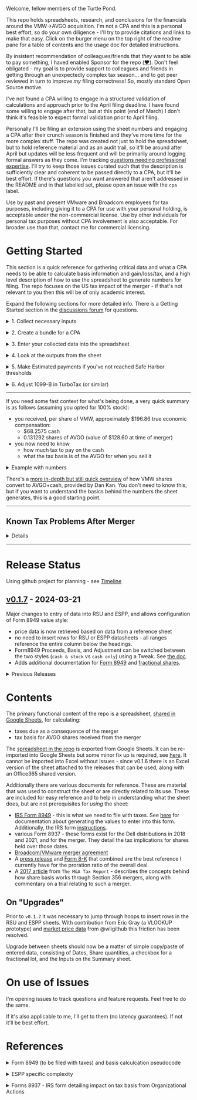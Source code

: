 Welcome, fellow members of the Turtle Pond.

This repo holds spreadsheets, research, and conclusions for the financials around the VMW->AVGO acquisition. I'm not a CPA and this is a personal best effort, so do your own diligence - I'll try to provide citations and links to make that easy. Click on the burger menu on the top right of the readme pane for a table of contents and the usage doc for detailed instructions.

By insistent recommendation of colleagues/friends that _they_ want to be able to pay something, I haved enabled Sponsor for the repo ([:heart:](https://github.com/sponsors/hickeng)).
Don't feel obligated - my goal is to provide support to colleagues and friends in getting through an unexpectedly complex tax season... and to get peer reviewed in turn to improve _my_ filing correctness! So, mostly standard Open Source motive.

I've not found a CPA willing to engage in a structured validation of calculations and approach prior to the April filing deadline. I have found some willing to engage after that, but at this point (end of March) I don't think it's feasible to expect formal validation prior to April filing.

Personally I'll be filing an extension using the sheet numbers and engaging a CPA after their crunch season is finished and they've more time for the more complex stuff. The repo was created not just to hold the spreadsheet, but to hold reference material and as an audit trail, so it'll be around after April but updates will be less frequent and will be primarily around logging formal answers as they come.
I'm tracking [questions needing professional expertise](https://github.com/hickeng/financial/issues?q=is%3Aopen+is%3Aissue+label%3Acpa). I'll try to keep those issues curated such that the description is sufficiently clear and coherent to be passed directly to a CPA, but it'll be best effort. If there's questions you want answered that aren't addressed in the README and in that labelled set, please open an issue with the `cpa` label.

Use by past and present VMware and Broadcom employees for tax purposes, including giving it to a CPA for use with your personal holding, is acceptable under the non-commercial license. Use by other individuals for personal tax purposes without CPA involvement is also acceptable. For broader use than that, contact me for commercial licensing.

# Getting Started

This section is a quick reference for gathering critical data and what a CPA needs to be able to calculate basis information and gain/loss/tax, and a high level description of how to use the spreadsheet to generate numbers for filing. The repo focuses on the US tax impact of the merger - if that's not relevant to you then this will be of only academic interest.

Expand the following sections for more detailed info. There is a Getting Started section in the [discussions forum](https://github.com/hickeng/financial/discussions) for questions.

<details><summary>1. Collect necessary inputs</summary><p>

All of this information _should_ be in eTrade (see Known Problems if any is unavailable). Log into your eTrade account and follow the steps [here](usage.md). The instruction links below jump to specific steps. If you're logged into eTrade, the links provided deeplink into the appropriate eTrade pages where possible.

By the end of it you should have:

* ESPP Purchase Confirmations (PDFs) - [instructions](usage.md#etrade-stock-plan-confirmations)
* RSU Release Confirmations (PDFs) - [instructions](usage.md#etrade-stock-plan-confirmations) (same as above)
* Transaction log from 2023-11-21 to some time later, but at least after 2023-11-28 (screenshot or csv) - [instructions](usage.md#etrade-transaction-log)
* Stock Plan Benefit History spreadsheet (xlsx) - [instructions](usage.md#etrade-benefit-history-spreadsheet)
* eTrade 1099-B (PDF) - [instructions](usage.md#etrade-1099-b--supplement)
* eTrade Supplement (PDF) - [instructions](usage.md#etrade-1099-b--supplement) (same as above)

</p></details>
<p/>

<details><summary>2. Create a bundle for a CPA</summary><p>
 
Your CPA needs all of the information collected in the prior section, along with all the following if the conditions apply:

* If you held VMware shares over the Broadcom merger
  * [Form 8937](documents/Broadcom%20-%20Form%208937%20Acquistion%20of%20VMware%20Inc..pdf) for the merger
* If you held VMware shares since before 2021-10-29 (the most recent Dell dividend)
  * [Form 8937](documents/Form%208937%20-%20October%2029,%202021.pdf) for the  2nd Dell distribution (the version with the value eTrade used)
* If you held VMware shares acquired via owning Dell shares during the 2021 Dell dividend
  * [Form 8937](documents/IRS%20Form%208937%20-%20VMWARE,%20INC.%20November%201,%202021%20Recapitalization.pdf) for the Dell recapitalization
* If you held VMware shares since before 2018-12-27 (the first Dell dividend)
  * [Form 8937](documents/IRS%20Form%208937%20-%20VMWARE,%20INC.%20December%2028,%202018%20Distribution.pdf) for the 1st Dell distribution

If you needed to give your CPA any of the Dell distribution/recapitalization forms, let them know that the eTrade Supplement does not include the necessary basis adjustment. Also let them know that you're uncertain whether "imputed ordinary income from the ESPP bargain element" will be correctly reported via W2.

The above information is everything necessary to completely recreate what the sheet does but, for utility, if you're a past/present VMware/Broadcom employee the non-commercial license allows for giving it to a CPA for use with your personal filing.

If you don't want to give your CPA the entire sheet, you could give them the values from the three Form8949 sections (section in Summary for fraction, and sections for ESPPs and RSUs). Collate the Form8949 fragments from the sheet as documented [in the usage](usage.md#form-8949).

</p></details>
<p/>

<details><summary>3. Enter your collected data into the spreadsheet</summary><p>

There is a shared version of the spreadsheet on Google Sheets. Go [here](https://docs.google.com/spreadsheets/d/1Q59L2TCA5f_4S5E2yOpQ3u6ZyxNyVbXjcsEArirWzYs/edit?usp=sharing), select `File->Make a copy`, then you can start entering data. If you want to use Excel instead of Google Sheets, or the binaries from the repo, see [Install](install.md).

This entails:
1. entering number of VMW shares held through the merger for:
   1. RSUs - enter `Release Date` and `Shares Issued` values per vest.
   1. ESPP - enter `Grant Date`, `Purchase Date`, and `Shares Purchased` per period.
1. details from eTrade transaction log - [instructions](usage.md#etrade-transaction-log)
   1. Shares (exchange for cash)
   1. Shares (tender payment)

and that's it.

For completeness you should [figure out](usage.md#factional-share) which lot your fractional AVGO share came from and check the appropriate tickbox, but omitting this will have only a minor effect on things if you've any significant number of shares. You _should_ do this if using the sheet for filing, but if using it for estimation, exploration, double-checking CPA figures, etc then it's non-critical.

Optionally you can [add validation inputs](usage.md#etrade-transaction-log) used to sanity check against transcription errors, and W2/1040 information to inform a ballpark tax estimate.

Optionally you can [add other sources of income](usage.md#other-income) to improve the tax estimation.

Optionally you can record related information that's not used for calculation such as shares withheld for tax (RSUs), contribution amounts and carry overs (ESPP), and the numbers of AVGO shares eTrade associated with each lot.

If you sold AVGO shares post-merger but in 2023, you can use the [post merger sale of AVGO](usage.md#post-merger-sale-of-avgo) tweak to set the price at which you sold and generate the necessary basis and imputed income (ESPP) for filing.

Very, very optionally there is [a tweaks section](usage.md#tweaks-and-custom-functions) that you can play with to change the way the sheet works. This goes from minor things like chosing which Broadcom Fair Market Value to use (both Mean and Close seem to be confidently permitted) to major items like changing the per-lot ratios for cash/shares (note [#13](https://github.com/hickeng/financial/issues/13) if playing with this).

The sheet is still being actively refined and, while it's slowed, people are still finding issues to be fixed. The [timeline](https://github.com/users/hickeng/projects/2/views/2) has a stable version that's as vetted as viable towards the end of March. I'll be tagging a v1.0.0 that I will use for filing my extension in April.

</p></details>
<p/>

<details><summary>4. Look at the outputs from the sheet</summary><p>

The primary outputs from the sheet are:

Critical:
1. Per-lot tax basis and gain data needed for Form 8949 to be filed with your tax return. Used to either populate a Form 8949 directly, or to correct 1099-B imports. Information relevant to _now_, such as this data, is tinted in pale blue.
1. Per-lot tax basis, needed when selling AVGO shares post-acquisition. Information related to post-acquisition sale of shares is tinted in pale green.

Informational:
1. Long and short term capital gains for 2023 and potential future values
1. Ballpark tax liability estimate for Federal and California for making estimated payments

</p></details>
<p/>

<details><summary>5. Make Estimated payments if you've not reached Safe Harbor thresholds</summary><p>

Taxes are due for the 4th quarter [on January 15th of the next year](https://www.irs.gov/faqs/estimated-tax/individuals/individuals-2) if making estimated payments (worst case deadline for most people)... so 2024-01-15 was the deadline for paying any estimated taxes resulting from the merger.

If you've _not_ met safe harbor thresholds, and given all the income came in the last quarter of 2023, look at reducing penalty and interest amounts when filing by using the Annualized Income Installment method.

</p></details>
<p/>

<details><summary>6. Adjust 1099-B in TurboTax (or similar)</summary><p>

There's step-by-step instructions [here](usage.md#entry-into-turbotax).

</p></details>
<p/>

----
If you need some fast context for what's being done, a very quick summary is as follows (assuming you opted for 100% stock):
* you received, per share of VMW, approximately $196.86 true economic compensation:
   * $68.2575 cash
   * 0.131292 shares of AVGO (value of $128.60 at time of merger)
* you now need to know
   * how much tax to pay on the cash
   * what the tax basis is of the AVGO for when you sell it

<details><summary>Example with numbers</summary><p>


Assume you have `100` shares of VMW going into the merger at a cost of `$90` each. This results in:
* `$19,686.00 compensation with a basis of `$9,000`
   * `$6825.72` in cash
   * `13.1292` AVGO shares

You paid `$9000` to get `$19686`, so you've got `$10,686.00` of gain to pay tax on. How much of that gain you need to pay tax on as an immediate consequence of the merger is dictated by IRS Form 8937.

For many shares the mandated gain calculation in Form8937 will requires you consider _all_ of the cash as gain (one of two possible paths), meaning:
1. you owe tax on `$6825.72`, reported by providing a cost basis of `$0.00` for the cash
4. the `$3859.80` of gain in AVGO shares is deferred to the future.

</p></details>
<p/>

There's a [more in-depth but still quick overview](https://docs.google.com/document/d/1VdKL3F3ne8Spj03KGFWqioh-sFGV7BTDGLDOfXrgY0I/edit?usp=sharing) of how VMW shares convert to AVGO+cash, provided by Dan Kan. You don't need to know this, but if you want to understand the basics behind the numbers the sheet generates, this is a good starting point. 


-----

## Known Tax Problems After Merger

<details><summary>Details</summary><p>

The problems we as VMW holders know of are collected [here](problems.md), along with groups impacted, and impact assment. All are works in progress. This primarily focuses on issues impacting US persons:
* $0 cost basis and incorrect adjustment in eTrade Supplement
   * the cascade consequences of this single issue account for the bulk of this repo
* incorrect code ‘N’ in Form 8949 generated by TurboTax
* treatment of proceeds as dividends
   * substantially impacting non-US residents
* fractional share sold at incorrect price
* missing stock confirmations in eTrade
* missing lot information on eTrade 1099-B
* estimated value was used from draft f8937 for 2021 return of capital
* some ESPP lots are showing up on 1099 as Noncovered Securities
* ... if you know of others, please open an issue or pull request

</p></details>
<p/>

-----


# Release Status

Using github project for planning - see [Timeline](https://github.com/users/hickeng/projects/2/views/2)

## [v0.1.7](https://github.com/hickeng/financial/releases/tag/v0.1.7) - 2024-03-21

Major changes to entry of data into RSU and ESPP, and allows configuration of Form 8949 value style:

* price data is now retrieved based on data from a reference sheet
* no need to insert rows for RSU or ESPP datasheets - all ranges reference the entire column below the headings.
* Form8949 Proceeds, Basis, and Adjustment can be switched between the two styles (`cash & stock` vs `cash only`) using a Tweak. See [the doc](usage.md#display-of-form-8949).
* Adds additional documentation for [Form 8949](usage.md#form-8949) and [fractional shares](usage.md#factional-share).



<details><summary>Previous Releases</summary><p>
 
## [v0.1.6-b](https://github.com/hickeng/financial/releases/tag/v0.1.6) - 2024-03-15

In place patch to the v0.1.6 release to address two row skews resulting from transcription errors when doing the comprehensible formula work.

I've added a v0.1.6-b version of the binary sheets to the release assets that includes a hotfix for a formula that incorrectly skews across rows. The columns impacted were ESPP qualified status, and RSU post-merger short term gain. The old binaries to avoid mistaken use.

Shared sheets had fix made in place and a comment added to cell ESPP!BA7 and RSU!AV7 noting that the cell has changed vs the repo tag.

## [v0.1.6](https://github.com/hickeng/financial/releases/tag/v0.1.6) - 2024-03-13

Updates to ESPP post-merger basis and Form8949 columns for RSUs, and polish:

* Corrects the Form 8949 for RSUs to use (e) instead of (g) for the basis
* Completes the ESPP ordinary income calculation for post-merger basis adjustment
* Splits the ESPP post-merger basis into two columns, pure for use in tracking systems such as broker backends, or with imputed income adjustment for use on sale.
* Updates the sheet formula to be more comprehensible through liberal use of LET and variable names
* Additional documentation expansion including addition of two new [known problems](#known-tax-problems-after-merger) people are hitting
* Includes an Excel compatible sheet version, albeit without strategy logic
  * Binary attached to [the release](https://github.com/hickeng/financial/releases/tag/v0.1.6) and shared sheet linked


## [v0.1.5](https://github.com/hickeng/financial/releases/tag/v0.1.5) - 2024-03-11

Substantial revision and update to documentation and allows selection of eTrade tax strategy for per-lot use, including:

* Getting Started section
* Examples for entering RSU & ESPP
* Step-by-step for adding new rows to RSU & ESPP
* Step-by-step for correcting Turbotax Proceeds and Basis for imported 1099-Bs
* In-sheet checklist for tracking progress through completion
* Various updates to in-sheet notes

Updates:

* Updated Dell 2021 Return of Capital number to match eTrade's use in 2021 and added draft Form8937 noting that estimated value
* Added effective rate calculation to estimate
* Added general mechanism for applying eTrade tax strategy from Account Settings if using per-lot approach
* Definitive answer that the merger is not a disposition so doesn't incur imputed income from ESPP bargin element

Includes bug fixes:
* Fractional share now correctly included in potential capital gain
* Other LTG was not being included in tax estimate
* Corrected ESPP basis calculation to use only grant date as per [this comment](https://github.com/hickeng/financial/issues/15#issuecomment-1975816154)


## [v0.1.4](https://github.com/hickeng/financial/releases/tag/v0.1.4) - 2024-02-28

Gets the basics of Form8949 / cost-basis entry for TurboTax in place, adding Form 8949 sections in Summary and RSU/ESPP datasheets.

Additionally:

* fixed up Turbotax 1099-B import using the sheet Form8949 as test.
* various column renames for consistency, precision, and clarity.
* added Close value for AVGO FMV and noted where it's stated it's acceptable (costbasis.com)
* added ratio option for "pure" ratio from eTrade transaction log to see where that value has been used by eTrade.
* add section for import of 1099-B values - currently an unused placeholder for pending import


## [v0.1.3](https://github.com/hickeng/financial/releases/tag/v0.1.3) - 2024-02-28

Fixes use of hardcoded test values in the per-lot optimizer logic which would have meant almost no-one trying it would have got a valid final ratio of stocks/cash.


## [v0.1.2](https://github.com/hickeng/financial/releases/tag/v0.1.2) - 2024-02-22

Refines the per-lot treatment option and adds an input for a "date of sale" for post-merger AVGO to assess changes from Short Term Gains to Long (RSU), and from disqualified to qualified (ESPP) as the lots age.

If you put in a date prior to 2024 then it'll roll the gains from AVGO sale into the tax estimate... but remember that's a very naive estimate and check the logic in the sheet both works for your case and is sufficient for purpose.

The Tweak is found as a dropdown below the Fractional Share Values and contains dates of interest:

* last year - this let's you see a tax estimation
* today - calculate with todays date for LTG/STG and qualified/disqualified
* a series of dates on which RSUs transition from STG to LTG

On the same row there is a share price, set to AVGO live by default that you can overwrite with any postive value.


## [v0.1.1](https://github.com/hickeng/financial/releases/tag/v0.1.1) - 2024-02-20

Adds per-lot treatment mechanism in the RSU and ESPP datasheets:

* select preference per-lot for `cash` or `shares`
* run the optimizer to automatically adjust lot preference for maximum deferred tax (see steps below)



## [v0.1.0](https://github.com/hickeng/financial/releases/tag/v0.1.0) - 2024-02-18

Initial tagged release because the foundation is there:

* human readable diffs are sufficient for reviewing changes before commit
* basic inputs are complete - minimal input data needed and easily sourced from downloadable confirmation docs
* basic outputs are complete - per-lot cash amounts, gain, old adjusted vmw basis, and new avgo basis are calculated considering short/long term gain and ESPP qualified/disqualified status
* all planned changes are enhancements

</p></details>
<p/>


# Contents

The primary functional content of the repo is a spreadsheet, [shared in Google Sheets](https://docs.google.com/spreadsheets/d/1Q59L2TCA5f_4S5E2yOpQ3u6ZyxNyVbXjcsEArirWzYs/edit?usp=sharing), for calculating:
* taxes due as a consequence of the merger
* tax basis for AVGO shares received from the merger

The [spreadsheet in the repo](https://github.com/hickeng/financial/raw/main/VMW_to_AVGO_ESPP_and_RSU.xlsx) is exported from Google Sheets. It can be re-imported into Google Sheets but some minor fix up is required, see [here](install.md). It cannot be imported into Excel without issues - since v0.1.6 there is an Excel version of the sheet attached to the releases that can be used, along with an Office365 shared version.

Additionally there are various documents for reference. These are material that was used to construct the sheet or are directly related to its use. These are included for easy reference and to help in understanding what the sheet does, but are not prerequisites for _using_ the sheet:

* [IRS Form 8949](https://www.irs.gov/pub/irs-pdf/f8949.pdf) - this is what we need to file with taxes. See [here](usage.md#form-8949) for documentation about generating the values to enter into this form. Additionally, the IRS form [instructions](documents/f8949%20-%20instructions.pdf).
* various Form 8937 - these forms exist for the Dell distributions in 2018 and 2021, and for the merger. They detail the tax implications for shares held over those dates.
* [Broadcom/VMware merger agreement](documents/VMware%20Broadcom%20Merger%20Agreement.html)
* A [press release](documents/Broadcom%20and%20VMware%20Provide%20Update%20on%20Pending%20Transaction-%202012-10-30.pdf) and [Form 8-K](documents/Broadcom%20-%20Form%208-K.pdf) that combined are the best reference I currently have for the proration ratio of the overall deal.
* A [2017 article](documents/Code_Sec_356_and_358_Regulations.pdf) from `The M&A Tax Report` - describes the concepts behind how share basis works through Section 356 mergers, along with commentary on a trial relating to such a merger.


## On "Upgrades"

Prior to `v0.1.7` it was necessary to jump through hoops to insert rows in the RSU and ESPP sheets. With contribution from Eric Gray (a VLOOKUP prototype) and [market price data](https://github.com/wligithub/tax-tool/blob/93c2b2c2461f0e4b08cfec8098bd33c4c38d6228/data/vmw-historical-price.csv) from @wligithub this friction has been resolved.

Upgrade between sheets should now be a matter of simple copy/paste of entered data, consisting of Dates, Share quantities, a checkbox for a fractional lot, and the Inputs on the Summary sheet.



# On use of Issues

I'm opening issues to track questions and feature requests. Feel free to do the same.

If it's also applicable to me, I'll get to them (no latency guarantees).  If not it'll be best effort.


# References

<details><summary>Form 8949 (to be filed with taxes) and basis calculcation pseudocode</summary><p>

This is the form used to report "Sales and Other Dispositions of Captial Assets". It's split into Short Term and Long Term gain sections, with a radio button (well, checkbox but radio button is the required behaviour) to record how it intersects with the 1099-B. If you need to use multiple radio buttons, then you must submit additional instances of the form.

There are more specific details on Form8949 and a walkthrough of how to use the generated values to adjust an imported 1099-B in TurboTax [in the usage doc](usage.md#form-8949).

[Form 8949](documents/f8949.pdf) - ([instructions](documents/f8949%20-%20instructions.pdf))

![example image from the top of form 8949](assets/f8949-snippet.png)


Many people received a 1099-B from eTrade with the individual lots broken out individually (which is what we want), the cash received in the merger as Proceeds (Box 1d), and a Cost Basis (Box 1e) of `0.00`. This is correct for lots where your cost basis in VMware shares is less than approximately `$128.60`. For lots with a higher cost basis, you can recognize less capital gain via the alternative calculation provided in Form 8937.

If you file with those unadjusted values from the 1099-B you're not going to be underpaying tax, but you may be paying more tax in 2023 than needed for those high basis lots. This would work itself out when you sell those lots, assuming you adjust the tax basis appropriately, but it's not ideal. The sheet aims to provide you with the specific Proceeds & Basis values to pay precisely what it owed in 2023.

For many people the eTrade supplement contains incorrect basis values, in some cases even indicating a capital loss, and using those values could lead to underpayment of tax. The VMware share price was _never_ high enough for anyone to recognize an actual capital loss when receiving a mix of cash and stock in the merger.

Form 8937 dictates the gain we should recognize for each lot, and therefore the value that must be entered into Form8949 column (h). To determine the other values I've worked through from first principles and validated using costbasis.com (reasoning promoted from [my working](https://github.com/hickeng/financial/issues/1#issuecomment-1950283122) in #1). This is here for people that want the details of the reasoning and calculations - you can safely skip this.

Axioms:
* realized gain and adjusted avgo basis are inflexible values dictated by f8937
* f8949 cash proceeds is inflexible as an actual dollar value credited & fmv of shares received
* must pay tax on realized gain now
* must pay tax on deferred gain on eventual sale (future basis must be adjusted for this)
* difference between proceeds and basis reported on f8949 must equal realized gain

The only flexible value we can adjust to reconcile the above is the reported f8949 basis.

This logic is written agnostic of per-lot or per-vmw. I prefer normalized per-vmw, but we just need to use matching values for vmw_basis, avgo_fmv, and cash_recieved:

```python
# known without calculation
f8949_proceeds = cash_received + avgo_fmv

# the alternate gain calculation from f8937
# translating it, this is also the real economic value received: total consideration - true basis
alternate_gain_calc = cash_received + avgo_fmv - vmw_basis

# the approximate threshold for per-share vmw basis (adjusted for dividends) where we switch clauses is
# 0.2520 * 0.521 * 979.50 = 128.601
if cash_received < alternate_gain_calc {

  # composite vmw basis was lower than avgo fmv, ie. we've got a capital gain (avgo_fmv-vmw_basis) from the share consideration that is deferred.
  # gain mandated by f8937 does not include deferred gain.
  f8937_gain = cash_received

  # the deferred gain from vmw->avgo conversion must still be realized in the future. Adjustment
  # to avgo_basis is the way this is accomplished. This is rolled into the mandated f8937 basis adjustment.

  # we need the 2023 f8949 to reconcile correctly in the future against the deferred gain resulting from the inflexible
  # avgo_basis. future avgo_basis is dictated as vmw_basis - cash_received + f8937_gain which simplifies to vmw_basis
  # for this case.
  #
  # we're deferring avgo_fmv - vmw_basis gain to the future, and we must realize the cash_received as gain now.
  # we've got a mandated basis of vmw_basis for future sales, so our current basis is avgo_fmv to achieve the necessary delta.
  f8949_basis = avgo_fmv

} else {

  # composite vmw basis was higher than avgo fmv - no deferral
  # gain mandated by f8937
  f8937_gain = alternate_gain_calc

  # that's our true full gain, so we should be ok with a future avgo_basis of avgo_fmv... but f8937 says the adjusted avgo basis must be:
  # avgo_basis = vmw_basis - cash_received + f8937_gain
  #
  # This is still makes sense, as that simplifies
  # avgo_basis = vmw_basis - cash_received + cash_received + avgo_fmv - vmw_basis
  # avgo_basis = avgo_fmv

  f8949_basis = vmw_basis
}

# adjusted avgo basis for future sale - this is mandated by f8937
avgo_basis = vmw_basis - cash_received + f8937_gain
```

Links into the IRS webiste:

* [IRS instructions for Form 8949](https://www.irs.gov/instructions/i8949)
* [IRS Form 8949](https://www.irs.gov/pub/irs-pdf/f8949.pdf)

</p></details>
<p/>

<details><summary>ESPP specific complexity</summary><p>

The ESPP discount is considered ordinary income and _should_ be reported on your W2 when you sell the shares. In the past it has shown up on VMW W2's in `Box 14 Other`, labelled as ESPP. However, the proportion of the discount treated as ordinary income vs long term capital gain depends on whether the ESPP shares are qualified or disqualified and that's termed the Bargain Element.

The recognition of ordinary income is not a consideration for lots exchanged for shares or mixed shares/cash. IRS tax code [Section 424(c)(1)(b)](https://www.law.cornell.edu/uscode/text/26/424#:~:text=an%20exchange%20to%20which%20section) explicitly excludes Section 356 exchanges from being considered as a disposition and 356 is what's noted in [Form 8937](documents/Broadcom%20-%20Form%208937%20Acquistion%20of%20VMware%20Inc..pdf) as governing the exchange. A big thank you to [@alkom](https://github.com/alkom) for [tracking down the specific section references](https://github.com/hickeng/financial/issues/15#issuecomment-1982794737).

There's discussion in [#15](https://github.com/hickeng/financial/issues/15) regarding specifics - below is a distilation of current understanding of terms/impact relating to ESPP:

* disqualified - sold within either 1 year from purchase date (when you got the shares aka exercise) or 2 years from grant date (when the ESPP period started aka offering).
* qualified - held for 2 years past grant _and_ 1 year past purchase
* tax basis - the actual amount you paid
* grant date price - the Fair Market Value at ESPP grant date - because the final option price is not know at grant, this is the price used to determine the ordinary income amount.
* purchase date price - the Fair Market Value when you actually acquired the share
* Disposition - the share exits your control, eg. through a sale, gift, etc.
  * Surrender of VMW for cash+AVGO consideration under section 356 does _not_ count as a Disposition
* Bargain element - I refer to this as imputed income. You pay tax on this via your W2 as if it were actual income on Disposition of the share (eg. sale). The broker should inform Broadcom of any future sale, and Broadcom should add it to your W2. If it does not show up on your W2 for some reason it's your responsibility to ensure it's reported.
  * [Qualified bargain element](https://fairmark.com/compensation-stock-options/employee-stock-purchase-plans/qualifying-disposition-reporting/) - `grant date price - purchase price`, which equates to 15% of grant date price for the VMware ESPP plan. If you made less than the bargain element in gain from Disposition, then it's the gain amount instead.
  * [Disqualified bargain element](https://fairmark.com/compensation-stock-options/employee-stock-purchase-plans/disqualifying-disposition-reporting/) - `purchase date price - actual amount paid`

</p></details>
<p/>

<details><summary>Forms 8937 - IRS form detailing impact on tax basis from Organizational Actions </summary><p>

These forms detail tax handling for an event. This includes qualified/unqualified amounts from dividends, how to adjust cost-basis, how to calculate gain that must be realized, etc. These are pulled from the [Broadcom Invester Relations](https://investors.broadcom.com/financial-information/tax-information) site.

The acquisition form mostly uses non-imperative language, which leaves a lot of optionality for other treatments. My personal plan is to use the "generally ..." guidence absent a strong endorsement from a CPA for a different treatment being valid.

Links to the relevant Form 8937's:

* [Broadcom Acquisition](https://investors.broadcom.com/static-files/7720c4c1-c940-4d9d-800c-66819bfdc7a0) ([from repo](documents/Broadcom%20-%20Form%208937%20Acquistion%20of%20VMware%20Inc..pdf))
* [Dell recapitalization 2021](https://investors.broadcom.com/static-files/7ba40d05-a5b8-454d-8140-7f9782069523) - ([from repo](documents/IRS%20Form%208937%20-%20VMWARE,%20INC.%20November%201,%202021%20Recapitalization.pdf))applies if you received VMWs by virtue of owning Dell shares during the spin out.
* [Dell distribution 2021](https://investors.broadcom.com/static-files/c03396b2-538b-42c3-910c-dce218d5d9f1) ([from repo](documents/IRS%20Form%208937%20-%20VMWARE,%20INC.%20November%201,%202021%20Distribution.pdf))
* [Dell distribution 2018](https://investors.broadcom.com/static-files/674c4fc3-6cc3-48cf-83b1-f6f6f3f75623) ([from repo](documents/IRS%20Form%208937%20-%20VMWARE,%20INC.%20December%2028,%202018%20Distribution.pdf))

Of note, there was a draft version of the 2021 Form 8937 with an estimated return of capital value. By inspection of statements and 1099-B by multiple people, it's this estimate that was used for our taxes that year and therefore should be the basis adjustment. See [#83](https://github.com/hickeng/financial/issues/83).
* [Dell distribution 2021 - draft version](documents/Form%208937%20-%20October%2029,%202021.pdf)


### Pro-rata vs other allocation of cash/share split

> a shareholder ... is treated as having surrendered each share _for a pro rata portion of the stock and cash received_, based on the [fair market value](https://github.com/hickeng/financial/edit/main/README.md#on-fair-market-value) of such surrendered share, _unless the terms of the exchange provide otherwise and are economically reasonable_.

> If a holder of VMware Common Stock acquired different blocks of shares ... at different times or different prices, any gain or loss _may_ be determined separately for each block of shares ... . Any such holder should consult their tax advisor regarding the manner in which the Cash Consideration and Stock Consideration should be allocated among different blocks of shares of VMware Common Stock surrendered.

Per my reading, this explicitly states that we have the option to chose _not_ to use a pro-rata approach to calculating the cash/stock split. I've an [issue](https://github.com/hickeng/financial/issues/13) to collect data on _when_ we're allowed to make this choice.

The first quote is referencing the FMV of a VMW share at the time of acquisition. Unclear to me if this is the composite value of VMW considering the stock/cash conversion, or just the VMW trading value. I've an [issue](https://github.com/hickeng/financial/issues/14) to follow up on this.

### Realized gain calculation

> ... a holder ... who received a combination of ... Stock and cash ... will recognize gain (but not loss) for U.S. federal income tax purposes in an amount equal to the lesser of
> (1) the sum of the amount of the cash ... and the fair market value of the Broadcom Common Stock received in exchange ..., minus the holder’s adjusted tax basis in ... VMware Common Stock surrendered..., and
> (2) the amount of cash received for such share of VMware Common Stock.

We recognize gain, per lot, on the lesser of:

* `cash portion`
* `cash portion + FMV AVGO - VMW basis`

You'll recognize the cash unless your VMW basis was higher than the FMV of the AVGO received.



### Basis calculation - post-acquisition sale of AVGO

The concise version of future tax basis of RSUs, calculated per lot, is:

* basis prior to merger - cash received + gain recognized

Gain recognized is the lesser of (per Form 8937):

* cash received
* cash received + FMV AVGO received - basis prior to merger

That simplifies to the lesser of:

* basis prior to merger
* FMV AVGO received



### On Fair Market Value

[Yahoo Finance market data for the period in question](https://ca.finance.yahoo.com/quote/AVGO/history?period1=1700438400&period2=1700870400&interval=1d&filter=history&frequency=1d&includeAdjustedClose=true)

> Fair market value generally is the price at which property would change hands between a willing buyer and a willing seller, neither being under any compulsion to buy or sell and both having reasonable knowledge of the facts.

> ... tax law does not specifically prescribe ... the fair market value ... for purposes of calculating any gain recognized ....
> One reasonable approach is ... the mean ... trading price on November 22, 2023, which is $979.50 .... Other approaches ... may be appropriate. _You should consult your tax advisor to determine what measure of fair market value is appropriate._

I have an [issue](https://github.com/hickeng/financial/issues/11) open to determine the knwoledge available to our hypothetical buyer/seller pair and add other FMV options to the dropdown in the spreadsheet.


### Fractional share sale

> A holder of VMware Common Stock who received cash in lieu of a fractional share ... will generally be treated as having received such fractional share and then as having received such cash in redemption of the fractional share.
> Gain or loss generally will be recognized based on the difference between the amount of cash in lieu of the fractional share and the tax basis allocated to such fractional share.

This details sequential steps of:

1. receive fractional share
2. sell fractional share

I'm interpreting that as needing to calculate the gain for the fractional share sale (step 2) using the new cost basis, post conversion. You'll have also seperately recognised gain on the conversion of the fraction (step 1).
If the fraction was attributed against an ESPP share this implies recognizing the ordinary income associated with the fraction given it's a sale.

> The amount paid for a fractional share of Broadcom Common Stock _was based on_ the closing price of Broadcom Common Stock as reported on the NASDAQ on November 21, 2023, which was $981.20.

eTrade did not use the value explicitly specified in f8937 for the fraction. I do not know what consequence "based on" has in this sentence. I've an [issue](https://github.com/hickeng/financial/issues/12) to determine handling for this.

</p></details>
<p/>
